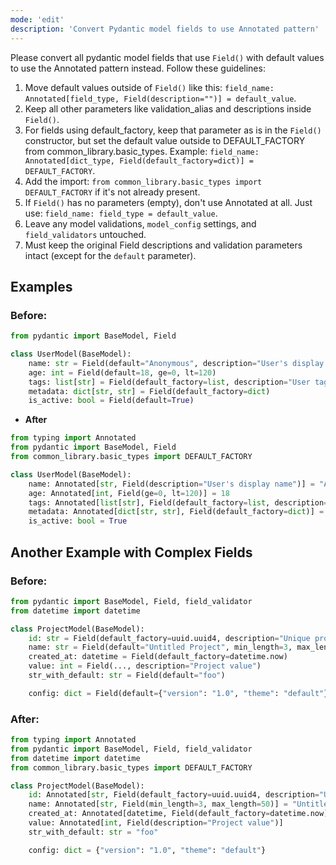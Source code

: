```yaml
---
mode: 'edit'
description: 'Convert Pydantic model fields to use Annotated pattern'
---
```



Please convert all pydantic model fields that use `Field()` with default values to use the Annotated pattern instead.
Follow these guidelines:

1. Move default values outside of `Field()` like this: `field_name: Annotated[field_type, Field(description="")] = default_value`.
2. Keep all other parameters like validation_alias and descriptions inside `Field()`.
3. For fields using default_factory, keep that parameter as is in the `Field()` constructor, but set the default value outside to DEFAULT_FACTORY from common_library.basic_types. Example: `field_name: Annotated[dict_type, Field(default_factory=dict)] = DEFAULT_FACTORY`.
4. Add the import: `from common_library.basic_types import DEFAULT_FACTORY` if it's not already present.
5. If `Field()` has no parameters (empty), don't use Annotated at all. Just use: `field_name: field_type = default_value`.
6. Leave any model validations, `model_config` settings, and `field_validators` untouched.
7. Must keep the original Field descriptions and validation parameters intact (except for the `default` parameter).

## Examples

### Before:

```python
from pydantic import BaseModel, Field

class UserModel(BaseModel):
    name: str = Field(default="Anonymous", description="User's display name")
    age: int = Field(default=18, ge=0, lt=120)
    tags: list[str] = Field(default_factory=list, description="User tags")
    metadata: dict[str, str] = Field(default_factory=dict)
    is_active: bool = Field(default=True)
```

- **After**

```python
from typing import Annotated
from pydantic import BaseModel, Field
from common_library.basic_types import DEFAULT_FACTORY

class UserModel(BaseModel):
    name: Annotated[str, Field(description="User's display name")] = "Anonymous"
    age: Annotated[int, Field(ge=0, lt=120)] = 18
    tags: Annotated[list[str], Field(default_factory=list, description="User tags")] = DEFAULT_FACTORY
    metadata: Annotated[dict[str, str], Field(default_factory=dict)] = DEFAULT_FACTORY
    is_active: bool = True
```

## Another Example with Complex Fields

### Before:

```python
from pydantic import BaseModel, Field, field_validator
from datetime import datetime

class ProjectModel(BaseModel):
    id: str = Field(default_factory=uuid.uuid4, description="Unique project identifier")
    name: str = Field(default="Untitled Project", min_length=3, max_length=50)
    created_at: datetime = Field(default_factory=datetime.now)
    value: int = Field(..., description="Project value")
    str_with_default: str = Field(default="foo")

    config: dict = Field(default={"version": "1.0", "theme": "default"})

```

### After:

```python
from typing import Annotated
from pydantic import BaseModel, Field, field_validator
from datetime import datetime
from common_library.basic_types import DEFAULT_FACTORY

class ProjectModel(BaseModel):
    id: Annotated[str, Field(default_factory=uuid.uuid4, description="Unique project identifier")] = DEFAULT_FACTORY
    name: Annotated[str, Field(min_length=3, max_length=50)] = "Untitled Project"
    created_at: Annotated[datetime, Field(default_factory=datetime.now)] = DEFAULT_FACTORY
    value: Annotated[int, Field(description="Project value")]
    str_with_default: str = "foo"

    config: dict = {"version": "1.0", "theme": "default"}

```
